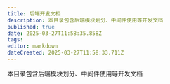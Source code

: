 ```yaml
---
title: 后端开发文档
description: 本目录包含后端模块划分、中间件使用等开发文档
published: true
date: 2025-03-27T11:58:35.858Z
tags: 
editor: markdown
dateCreated: 2025-03-27T11:58:33.711Z
---
```


本目录包含后端模块划分、中间件使用等开发文档